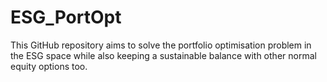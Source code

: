 # ESG_PortOpt
This GitHub repository aims to solve the portfolio optimisation problem in the ESG space while also keeping a sustainable balance with other normal equity options too.
